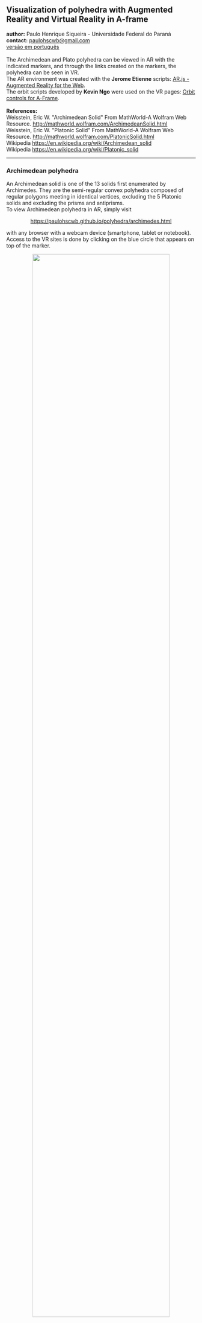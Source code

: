 <h2>Visualization of polyhedra with Augmented Reality and Virtual Reality in A-frame</h2>
 <b>author:</b> Paulo Henrique Siqueira - Universidade Federal do Paraná
 <br><b>contact:</b> <a href="#">paulohscwb@gmail.com</a>
 <br><a href="https://paulohscwb.github.io/polyhedra/pt-br/">versão em português</a>
 <br><br>The Archimedean and Plato polyhedra can be viewed in AR with the indicated markers, and through the links created on the markers, the polyhedra can be seen in VR.
<br>The AR environment was created with the <b>Jerome Etienne</b> scripts: <a href="https://github.com/jeromeetienne/AR.js" target="_blank">AR.js - Augmented Reality for the Web</a>.
<br>The orbit scripts developed by <b>Kevin Ngo</b> were used on the VR pages: <a href="https://github.com/supermedium/superframe/tree/master/components/orbit-controls/" target="_blank"> Orbit controls for A-Frame</a>.
<br><br><b>References:</b>
<br>Weisstein, Eric W. "Archimedean Solid" From MathWorld-A Wolfram Web Resource. <a href="http://mathworld.wolfram.com/ArchimedeanSolid.html" target="_blank">http://mathworld.wolfram.com/ArchimedeanSolid.html</a>
<br>Weisstein, Eric W. "Platonic Solid" From MathWorld-A Wolfram Web Resource. <a href="http://mathworld.wolfram.com/PlatonicSolid.html" target="_blank">http://mathworld.wolfram.com/PlatonicSolid.html</a>
<br>Wikipedia <a href="https://en.wikipedia.org/wiki/Archimedean_solid" target="_blank">https://en.wikipedia.org/wiki/Archimedean_solid</a>
<br>Wikipedia <a href="https://en.wikipedia.org/wiki/en.wikipedia.org/wiki/Platonic_solid" target="_blank">https://en.wikipedia.org/wiki/Platonic_solid</a>
<hr><h3>Archimedean polyhedra</h3>
 An Archimedean solid is one of the 13 solids first enumerated by Archimedes. They are the semi-regular convex polyhedra composed of regular polygons meeting in identical vertices, excluding the 5 Platonic solids and excluding the prisms and antiprisms.
<br>To view Archimedean polyhedra in AR, simply visit 
<p align="center"><a href="archimedes.html" target="_blank">https://paulohscwb.github.io/polyhedra/archimedes.html</a></p> 
with any browser with a webcam device (smartphone, tablet or notebook). 
<br>Access to the VR sites is done by clicking on the blue circle that appears on top of the marker.
<p align="center"><img src="ar/example.jpg" width="85%"></p>
<table><tr><td><h4>1. Truncated octahedron</h4>
 <img src="ar/hiro.png" width="180px">
 <br><br>A truncated octahedron is constructed from a regular octahedron with side length <b>3a</b> by the removal of six right square pyramids, one from each point. These pyramids have both base side length <b>a</b> and lateral side length <b>e</b> of <b>a</b>, to form equilateral triangles. The truncated octahedron can be dissected into a central octahedron, surrounded by 8 triangular cupola on each face, and 6 square pyramids above the vertices. The truncated octahedron exists in the structure of the faujasite crystals. 
 <br><b>Faces:</b> 14 | <b>Polygons:</b> 6 squares and 8 hexagons | <b>Edges:</b> 36 | <b>Vertices:</b> 24 | <b>Sphericity:</b> 0.905 | <b>Diedral angles:</b> 125°15′51″ (4-6) and 109°28′16″ (6-6). <a href="http://mathworld.wolfram.com/TruncatedOctahedron.html" target="_blank">More...</a>  
 <br><a href="vr/truncated_octahedron.html" target="_blank"><img src="vr/VRaframe.PNG" width="180px"></a></td></tr></table>
<table><tr><td><h4>2. Truncated icosahedron</h4>
 <img src="ar/kanji.png" width="180px">
 <br><br>The geometry of truncated icosahedron is associated with footballs (soccer balls) typically patterned with white hexagons and black pentagons. This polyhedron can be constructed from an icosahedron with the 12 vertices truncated, such that one third of each edge is cut off at each of both ends. This creates 12 new pentagon faces, and leaves the original 20 triangle faces as regular hexagons. Thus the length of the edges is one third of that of the original edges. 
 <br><b>Faces:</b> 32 | <b>Polygons:</b> 12 pentagons and 20 hexagons | <b>Edges:</b> 90 | <b>Vertices:</b> 60 | <b>Sphericity:</b> 0.967 | <b>Diedral angles:</b> 138.1897° (6-6) and 142.62° (5-6). <a href="http://mathworld.wolfram.com/TruncatedIcosahedron.html" target="_blank">More...</a>  
 <br><a href="vr/truncated_icosahedron.html" target="_blank"><img src="vr/VRaframe.PNG" width="180px"></a></td></tr></table>
<table><tr><td><h4>3. Truncated icosidodecahedron</h4>
 <img src="ar/19.png" width="180px">
 <br><br>The truncated icosidodecahedron is also known as the great rhombicosidodecahedron, and if a set of all 13 Archimedean solids were constructed with all edge lengths equal, the truncated icosidodecahedron would be the largest. It has more vertices and edges than any other convex nonprismatic uniform polyhedron.
 <br><b>Faces:</b> 62 | <b>Polygons:</b> 30 squares, 20 hexagons and 12 decagons | <b>Edges:</b> 180 | <b>Vertices:</b> 120 | <b>Sphericity:</b> 0.97 | <b>Diedral angles:</b> 142.62° (6-10), 148.28° (4-10) and 159.095° (4-6). <a href="http://mathworld.wolfram.com/GreatRhombicosidodecahedron.html" target="_blank">More...</a>   
 <br><a href="vr/truncated_icosidodecahedron.html" target="_blank"><img src="vr/VRaframe.PNG" width="180px"></a></td></tr></table>
<table><tr><td><h4>4. Rhombicosidodecahedron</h4>
 <img src="ar/18.png" width="180px">
 <br><br>The rhombicosidodecahedron is also known as the small rhombicosidodecahedron or small dodeicosidodecahedron. If you expand an icosahedron by moving the faces away from the origin the right amount, without changing the orientation or size of the faces, and do the same to its dual dodecahedron, and patch the square holes in the result, you get a rhombicosidodecahedron. It can also be called an expanded dodecahedron or icosahedron, from truncation operations on either uniform polyhedron.
 <br><b>Faces:</b> 62 | <b>Polygons:</b> 30 squares, 20 triangles and 12 pentagons | <b>Edges:</b> 120 | <b>Vertices:</b> 60 | <b>Sphericity:</b> 0.979 | <b>Diedral angles:</b> 159°05′41″ (3-4) and 148°16′57″ (4-5). <a href="http://mathworld.wolfram.com/SmallRhombicosidodecahedron.html" target="_blank">More...</a>   
 <br><a href="vr/rhombicosidodecahedron.html" target="_blank"><img src="vr/VRaframe.PNG" width="180px"></a></td></tr></table>
<table><tr><td><h4>5. Snub dodecahedron</h4>
 <img src="ar/17.png" width="180px">
 <br><br>The snub dodecahedron has the highest sphericity of all Archimedean solids. It has two distinct forms, which are mirror images  of each other. The union of both forms is a compound of two snub dodecahedra. The snub dodecahedron can be generated by taking the twelve pentagonal faces of the dodecahedron and pulling them outward so they no longer touch. At a proper distance this can create the rhombicosidodecahedron by filling in square faces between the divided edges and triangle faces between the divided vertices.
 <br><b>Faces:</b> 92 | <b>Polygons:</b> 80 triangles and 12 pentagons | <b>Edges:</b> 150 | <b>Vertices:</b> 60 | <b>Sphericity:</b> 0.982 | <b>Diedral angles:</b> 164°10′31″ (3-3) and 152°55′53″ (3-5). <a href="http://mathworld.wolfram.com/SnubDodecahedron.html" target="_blank">More...</a>   
 <br><a href="vr/snub_dodecahedron.html" target="_blank"><img src="vr/VRaframe.PNG" width="180px"></a></td></tr></table>
<table><tr><td><h4>6. Truncated dodecahedron</h4>
 <img src="ar/16.png" width="180px">
 <br><br>The truncated dodecahedron is used in the cell-transitive hyperbolic space-filling tessellation, the bitruncated icosahedral honeycomb. This polyhedron can be formed from a dodecahedron by truncating the corners so the pentagon faces become decagons and the corners become triangles. It is part of a truncation process between a dodecahedron and icosahedron.
 <br><b>Faces:</b> 32 | <b>Polygons:</b> 20 triangles and 12 decagons | <b>Edges:</b> 150 | <b>Vertices:</b> 60 | <b>Sphericity:</b> 0.926 | <b>Diedral angles:</b> 116.57° (10-10) and 142.62° (3-10). <a href="http://mathworld.wolfram.com/TruncatedDodecahedron.html" target="_blank">More...</a>  
 <br><a href="vr/truncated_dodecahedron.html" target="_blank"><img src="vr/VRaframe.PNG" width="180px"></a></td></tr></table>
 <table><tr><td><h4>7. Icosidodecahedron</h4>
 <img src="ar/20.png" width="180px">
 <br><br>Icosidodecahedron contains 12 pentagons of the dodecahedron and 20 triangles of the icosahedron. The truncated cube can be turned into an icosidodecahedron by dividing the octagons into two pentagons and two triangles. The icosidodecahedron has 6 central decagons.
 <br><b>Faces:</b> 32 | <b>Polygons:</b> 20 triangles and 12 pentagons | <b>Edges:</b> 60 | <b>Vertices:</b> 30 | <b>Sphericity:</b> 0.951 | <b>Diedral angle:</b> 142.62° (5-3). <a href="http://mathworld.wolfram.com/Icosidodecahedron.html" target="_blank">More...</a>  
 <br><a href="vr/icosidodecahedron.html" target="_blank"><img src="vr/VRaframe.PNG" width="180px"></a></td></tr></table>
<table><tr><td><h4>8. Snub cube</h4>
 <img src="ar/15.png" width="180px">
 <br><br>The snub cube is also known as snub cuboctahedron and it has two distinct forms, which are mirror images of each other. The snub cube can be generated by taking the six faces of the cube, pulling them outward so they no longer touch, then giving them each a small rotation on their centers (all clockwise or all counter-clockwise) until the spaces between can be filled with equilateral triangles. 
 <br><b>Faces:</b> 38 | <b>Polygons:</b> 32 triangles and 6 squares | <b>Edges:</b> 60 | <b>Vertices:</b> 24 | <b>Sphericity:</b> 0.965 | <b>Diedral angles:</b> 153°14′04″ (3-3) and 142°59′00″ (3-4). <a href="http://mathworld.wolfram.com/SnubCube.html" target="_blank">More...</a> 
 <br><a href="vr/snubcube.html" target="_blank"><img src="vr/VRaframe.PNG" width="180px"></a></td></tr></table>
<table><tr><td><h4>9. Truncated cuboctahedron</h4>
 <img src="ar/14.png" width="180px">
 <br><br>The truncated cuboctahedron is also known as great rhombicuboctahedron. The truncated cuboctahedron is the convex hull of a rhombicuboctahedron with cubes above its 12 squares on 2-fold symmetry axes. The rest of its space can be dissected into 6 square cupolas below the octagons and 8 triangular cupolas below the hexagons.
 <br><b>Faces:</b> 26 | <b>Polygons:</b> 12 squares, 8 hexagons and 6 octagons | <b>Edges:</b> 72 | <b>Vertices:</b> 48 | <b>Sphericity:</b> 0.943 | <b>Diedral angles:</b> 144°44′08″ (4-6), 135° (4-8) and 125°15′51″ (6-8). <a href="http://mathworld.wolfram.com/GreatRhombicuboctahedron.html" target="_blank">More...</a>
 <br><a href="vr/truncated_cuboctahedron.html" target="_blank"><img src="vr/VRaframe.PNG" width="180px"></a></td></tr></table>
<table><tr><td><h4>10. Rhombicuboctahedron</h4>
 <img src="ar/13.png" width="180px">
 <br><br>The rhombicuboctahedron is also known as small rhombicuboctahedron. This solid may also be called an expanded cube or octahedron and it can be dissected into two square cupolae and a central octagonal prism. There are three pairs of parallel planes that each intersect the rhombicuboctahedron in a regular octagon.
 <br><b>Faces:</b> 26 | <b>Polygons:</b> 18 squares and 8 triangles | <b>Edges:</b> 48 | <b>Vertices:</b> 24 | <b>Sphericity:</b> 0.954 | <b>Diedral angles:</b> 144°44′08″ (4-3) and 135° (4-4). <a href="http://mathworld.wolfram.com/SmallRhombicuboctahedron.html" target="_blank">More...</a>
<br><a href="vr/rhombicuboctahedron.html" target="_blank"><img src="vr/VRaframe.PNG" width="180px"></a></td></tr></table>
<table><tr><td><h4>11. Truncated cube</h4>
 <img src="ar/12.png" width="180px">
 <br><br>The truncated cube is one of a family of uniform polyhedra related to the cube and regular octahedron. This solid can be dissected into a central cube, with six square cupola around each of the cube's faces, and 8 regular tetrahedral in the corners. This dissection can also be seen within the runcic cubic honeycomb, with cube, tetrahedron, and rhombicuboctahedron cells.
 <br><b>Faces:</b> 14 | <b>Polygons:</b> 8 triangles and 6 octagons | <b>Edges:</b> 36 | <b>Vertices:</b> 24 | <b>Sphericity:</b> 0.849 | <b>Diedral angles:</b> 125°15′51″ (8-3) and 90° (8-8). <a href="http://mathworld.wolfram.com/TruncatedCube.html" target="_blank">More...</a> 
 <br><a href="vr/truncated_cube.html" target="_blank"><img src="vr/VRaframe.PNG" width="180px"></a></td></tr></table>
<table><tr><td><h4>12. Cuboctahedron</h4>
 <img src="ar/11.png" width="180px">
 <br><br>The cuboctahedron is the unique convex polyhedron in which the long radius (center to vertex) is the same as the edge length. A hexagon can be obtained by taking an equatorial cross section of a cuboctahedron. This solid can be dissected into two triangular cupolas by a common hexagon passing through the center of the cuboctahedron.
 <br><b>Faces:</b> 14 | <b>Polygons:</b> 8 triangles and 6 squares | <b>Edges:</b> 24 | <b>Vertices:</b> 12 | <b>Sphericity:</b> 0.905 | <b>Diedral angle:</b> 125.26° (4-3). <a href="http://mathworld.wolfram.com/Cuboctahedron.html" target="_blank">More...</a>
 <br><a href="vr/cuboctahedron.html" target="_blank"><img src="vr/VRaframe.PNG" width="180px"></a></td></tr></table>
<table><tr><td><h4>13. Truncated tetrahedron</h4>
 <img src="ar/10.png" width="180px">
 <br><br>The truncated tetrahedron can be constructed by truncating all 4 vertices of a regular tetrahedron at one third of the original edge length. A deeper truncation, removing a tetrahedron of half the original edge length from each vertex, is called rectification. The rectification of a tetrahedron produces an octahedron.
 <br><b>Faces:</b> 8 | <b>Polygons:</b> 4 triangles and 4 hexagons | <b>Edges:</b> 18 | <b>Vertices:</b> 12 | <b>Sphericity:</b> 0.775 | <b>Diedral angles:</b> 109°28′16′ (6-3) and 70°31′44″ (6-6). <a href="http://mathworld.wolfram.com/TruncatedTetrahedron.html" target="_blank">More...</a>  
 <br><a href="vr/truncated_tetrahedron.html" target="_blank"><img src="vr/VRaframe.PNG" width="180px"></a></td></tr></table>
 <hr><h3>Platonic polyhedra</h3>
 An Platonic solid is a regular and convex polyhedron. It is constructed by congruent and regular polygonal faces with the same number of faces meeting at each vertex. They are named by the ancient Greek philosopher Plato who classified that the classical elements were made from these regular solids.
 <br>To view Platonic polyhedra in AR, simply visit 
<p align="center"><a href="platonic.html" target="_blank">https://paulohscwb.github.io/polyhedra/platonic.html</a></p> 
with any browser with a webcam device (smartphone, tablet or notebook). 
<br>Access to the VR sites is done by clicking on the blue circle that appears on top of the marker.
<p align="center"><img src="ar/example1.jpg" width="85%"></p>
<table><tr><td><h4>1. Icosahedron</h4>
 <img src="ar/9.png" width="180px">
 <br><br>The icosahedron has five equilateral triangular faces meeting at each vertex. A regular icosahedron is a gyroelongated pentagonal bipyramid and a biaugmented pentagonal antiprism in any of six orientations. The 12 edges of a regular octahedron can be subdivided in the golden ratio so that the resulting vertices define a regular icosahedron. 
<br><b>Faces:</b> 20 triangles | <b>Edges:</b> 30 | <b>Vertices:</b> 12 | <b>Sphericity:</b> 0.939 | <b>Diedral angle:</b> 138.1897°. <a href="http://mathworld.wolfram.com/RegularIcosahedron.html" target="_blank">More...</a>
 <br><a href="vr/icosahedron.html" target="_blank"><img src="vr/VRaframe.PNG" width="180px"></a></td></tr></table>
<table><tr><td><h4>2. Dodecahedron</h4>
 <img src="ar/8.png" width="180px">
 <br><br>The dodecahedron has three regular pentagonal faces meeting at each vertex. The regular dodecahedron is the third in an infinite set of truncated trapezohedra which can be constructed by truncating the two axial vertices of a pentagonal trapezohedron. If the five Platonic solids are built with same volume, the regular dodecahedron has the shortest edges.
<br><b>Faces:</b> 12 pentagons | <b>Edges:</b> 30 | <b>Vertices:</b> 20 | <b>Sphericity:</b> 0.91 | <b>Diedral angle:</b> 116.5651°. <a href="http://mathworld.wolfram.com/RegularDodecahedron.html" target="_blank">More...</a>
 <br><a href="vr/dodecahedron.html" target="_blank"><img src="vr/VRaframe.PNG" width="180px"></a></td></tr></table>
<table><tr><td><h4>3. Octahedron</h4>
 <img src="ar/7.png" width="180px">
 <br><br>The octahedron has four equilateral triangular faces meeting at each vertex. It is a square bipyramid in any of three orthogonal orientations. It is also a triangular antiprism in any of four orientations. The octahedron is unique among the Platonic solids in having an even number of faces meeting at each vertex. Consequently, it is the only member of that group to possess mirror planes that do not pass through any of the faces.
<br><b>Faces:</b> 8 triangles | <b>Edges:</b> 12 | <b>Vertices:</b> 6 | <b>Sphericity:</b> 0.846 | <b>Diedral angle:</b> 109.4712°. <a href="http://mathworld.wolfram.com/RegularOctahedron.html" target="_blank">More...</a>
 <br><a href="vr/octahedron.html" target="_blank"><img src="vr/VRaframe.PNG" width="180px"></a></td></tr></table>
<table><tr><td><h4>4. Cube</h4>
 <img src="ar/6.png" width="180px">
 <br><br>The cube has three square faces meeting at each vertex. The cube is also a square parallelepiped, an equilateral cuboid and a right rhombohedron. It is a regular square prism in three orientations, and a trigonal trapezohedron in four orientations. The cube can be cut into six identical square pyramids. If these square pyramids are then attached to the faces of a second cube, a rhombic dodecahedron is obtained.
<br><b>Faces:</b> 6 squares | <b>Edges:</b> 12 | <b>Vertices:</b> 8 | <b>Sphericity:</b> 0.806 | <b>Diedral angle:</b> 90°. <a href="http://mathworld.wolfram.com/Cube.html" target="_blank">More...</a>
 <br><a href="vr/cube.html" target="_blank"><img src="vr/VRaframe.PNG" width="180px"></a></td></tr></table>
<table><tr><td><h4>5. Tetrahedron</h4>
 <img src="ar/5.png" width="180px">
 <br><br>The tetrahedron has three equilateral triangular faces meeting at each vertex. The tetrahedron is also known as a triangular pyramid and it is the simplest of all the ordinary convex polyhedra and the only one that has fewer than 5 faces. The tetrahedron has many properties analogous to those of a triangle, including an insphere, circumsphere, medial tetrahedron, and exspheres.
<br><b>Faces:</b> 4 triangles | <b>Edges:</b> 6 | <b>Vertices:</b> 4 | <b>Sphericity:</b> 0.671 | <b>Diedral angle:</b> 70.5288°. <a href="http://mathworld.wolfram.com/RegularTetrahedron.html" target="_blank">More...</a>
 <br><a href="vr/tetrahedron.html" target="_blank"><img src="vr/VRaframe.PNG" width="180px"></a></td></tr></table>
 <hr>
 <br>Triakis Tetrahedron<a href="vr/triakis_tetrahedron.htm" target="_blank"><img src="vr/VRaframe.PNG" width="180px"></a>
 <br>Rhombic Dodecahedron<a href="vr/rhombic_dodecahedron.htm" target="_blank"><img src="vr/VRaframe.PNG" width="180px"></a>
